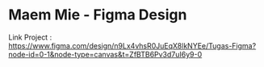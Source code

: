 # Maem Mie - Figma Design
Link Project : 
https://www.figma.com/design/n9Lx4vhsR0JuEqX8lkNYEe/Tugas-Figma?node-id=0-1&node-type=canvas&t=ZfBTB6Pv3d7uI6y9-0
